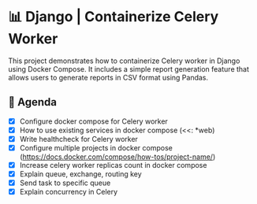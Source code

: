 # 📊 Django | Containerize Celery Worker

This project demonstrates how to containerize Celery worker in Django using Docker Compose. It includes a simple report generation feature that allows users to generate reports in CSV format using Pandas.

## 🚀 Agenda
- [x] Configure docker compose for Celery worker
- [x] How to use existing services in docker compose (<<: *web)
- [x] Write healthcheck for Celery worker
- [x] Configure multiple projects in docker compose (https://docs.docker.com/compose/how-tos/project-name/)
- [x] Increase celery worker replicas count in docker compose
- [x] Explain queue, exchange, routing key
- [x] Send task to specific queue
- [x] Explain concurrency in Celery
